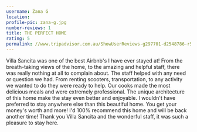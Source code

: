 ```yaml
---
username: Zana G
location:
profile-pic: zana-g.jpg
number-reviews: 1
title: THE PERFECT HOME
rating: 5
permalink: //www.tripadvisor.com.au/ShowUserReviews-g297701-d2548786-r526415238-Villa_Sancita-Ubud_Bali.html#CHECK_RATES_CONT
---
```

Villa Sancita was one of the best Airbnb's I have ever stayed at! From the breath-taking views of the home, to the amazing and helpful staff, there was really nothing at all to complain about. The staff helped with any need or question we had. From renting scooters, transportation, to any activity we wanted to do they were ready to help. Our cooks made the most delicious meals and were extremely professional. The unique architecture of this home make the stay even better and enjoyable. I wouldn't have preferred to stay anywhere else than this beautiful home. You get your money's worth and more! I'd 100% recommend this home and will be back another time! Thank you Villa Sancita and the wonderful staff, it was such a pleasure to stay here.
